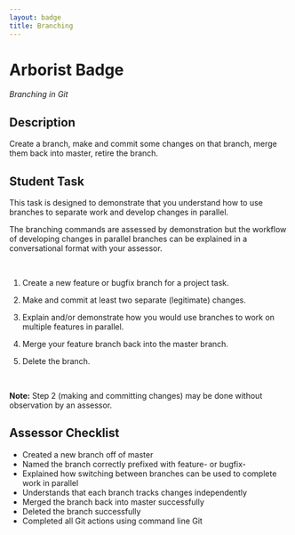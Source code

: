```yaml
---
layout: badge
title: Branching
---
```


# Arborist Badge
_Branching in Git_


## Description

Create a branch, make and commit some changes on that branch, merge them back into master, retire the branch.




## Student Task

This task is designed to demonstrate that you understand how to use branches to separate work and develop changes in parallel.

The branching commands are assessed by demonstration but the workflow of developing changes in parallel branches can be explained in a conversational format with your assessor.

<br>

1. Create a new feature or bugfix branch for a project task.

2. Make and commit at least two separate (legitimate) changes.

3. Explain and/or demonstrate how you would use branches to work on multiple features in parallel.

4. Merge your feature branch back into the master branch.

5. Delete the branch. 

<br>

**Note:** Step 2 (making and committing changes) may be done without observation by an assessor.




## Assessor Checklist

- Created a new branch off of master
- Named the branch correctly prefixed with feature- or bugfix-
- Explained how switching between branches can be used to complete work in parallel
- Understands that each branch tracks changes independently
- Merged the branch back into master successfully
- Deleted the branch successfully
- Completed all Git actions using command line Git